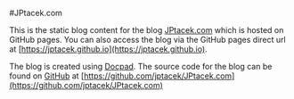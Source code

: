 #JPtacek.com

This is the static blog content for the blog [JPtacek.com](www.jptacek.com)
which is hosted on GitHub pages. You can also access the blog via the GitHub
pages direct url at [https://jptacek.github.io](https://jptacek.github.io).

The blog is created using [Docpad](www.docpad.org). The source code for the
blog can be found on [GitHub](www.github.com) at [https://github.com/jptacek/JPtacek.com](https://github.com/jptacek/JPtacek.com)
